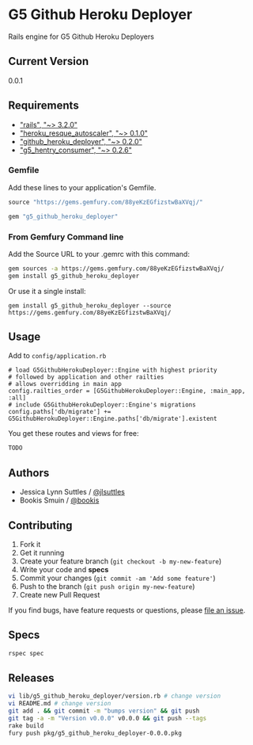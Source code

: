 # G5 Github Heroku Deployer

Rails engine for G5 Github Heroku Deployers


## Current Version

0.0.1


## Requirements

* ["rails", "~> 3.2.0"](http://rubygems.org/gems/rails)
* ["heroku_resque_autoscaler", "~> 0.1.0"](http://rubygems.org/gems/heroku_resque_autoscaler)
* ["github_heroku_deployer", "~> 0.2.0"](http://rubygems.org/gems/github_heroku_deployer)
* ["g5_hentry_consumer", "~> 0.2.6"](https://github.com/g5search/g5_hentry_consumer)


### Gemfile

Add these lines to your application's Gemfile.

```ruby
source "https://gems.gemfury.com/88yeKzEGfizstwBaXVqj/"

gem "g5_github_heroku_deployer"
```

### From Gemfury Command line

Add the Source URL to your .gemrc with this command:

```bash
gem sources -a https://gems.gemfury.com/88yeKzEGfizstwBaXVqj/
gem install g5_github_heroku_deployer
```

Or use it a single install:

```
gem install g5_github_heroku_deployer --source https://gems.gemfury.com/88yeKzEGfizstwBaXVqj/
```


## Usage

Add to `config/application.rb`
```
# load G5GithubHerokuDeployer::Engine with highest priority
# followed by application and other railties
# allows overridding in main app
config.railties_order = [G5GithubHerokuDeployer::Engine, :main_app, :all]
# include G5GithubHerokuDeployer::Engine's migrations
config.paths['db/migrate'] += G5GithubHerokuDeployer::Engine.paths['db/migrate'].existent
```

You get these routes and views for free:
```bash
TODO
```


## Authors

  * Jessica Lynn Suttles / [@jlsuttles](https://github.com/jlsuttles)
  * Bookis Smuin / [@bookis](https://github.com/bookis)


## Contributing

1. Fork it
2. Get it running
3. Create your feature branch (`git checkout -b my-new-feature`)
4. Write your code and **specs**
5. Commit your changes (`git commit -am 'Add some feature'`)
6. Push to the branch (`git push origin my-new-feature`)
7. Create new Pull Request

If you find bugs, have feature requests or questions, please
[file an issue](https://github.com/g5search/g5_github_heroku_deployer/issues).


## Specs

```bash
rspec spec
```


## Releases

```bash
vi lib/g5_github_heroku_deployer/version.rb # change version
vi README.md # change version
git add . && git commit -m "bumps version" && git push
git tag -a -m "Version v0.0.0" v0.0.0 && git push --tags
rake build
fury push pkg/g5_github_heroku_deployer-0.0.0.pkg
```
